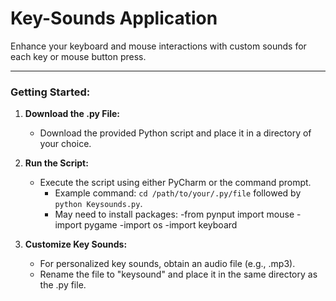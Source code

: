 # Key-Sounds Application

Enhance your keyboard and mouse interactions with custom sounds for each key or mouse button press.

---

### Getting Started:

1. **Download the .py File:**
   - Download the provided Python script and place it in a directory of your choice.

2. **Run the Script:**
   - Execute the script using either PyCharm or the command prompt.
     - Example command: `cd /path/to/your/.py/file` followed by `python Keysounds.py`.
     - May need to install packages:
          -from pynput import mouse
          -import pygame
          -import os
          -import keyboard

   

3. **Customize Key Sounds:**
   - For personalized key sounds, obtain an audio file (e.g., .mp3).
   - Rename the file to "keysound" and place it in the same directory as the .py file.

